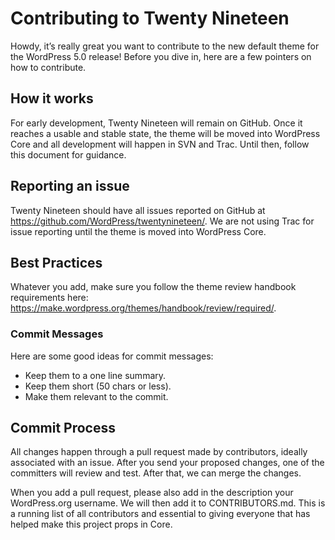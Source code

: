 # Contributing to Twenty Nineteen
Howdy, it’s really great you want to contribute to the new default theme for the WordPress 5.0 release! Before you dive in, here are a few pointers on how to contribute.

## How it works
For early development, Twenty Nineteen will remain on GitHub. Once it reaches a usable and stable state, the theme will be moved into WordPress Core and all development will happen in SVN and Trac. Until then, follow this document for guidance.

## Reporting an issue
Twenty Nineteen should have all issues reported on GitHub at https://github.com/WordPress/twentynineteen/. We are not using Trac for issue reporting until the theme is moved into WordPress Core.

## Best Practices
Whatever you add, make sure you follow the theme review handbook requirements here: https://make.wordpress.org/themes/handbook/review/required/.

### Commit Messages
Here are some good ideas for commit messages:
- Keep them to a one line summary.
- Keep them short (50 chars or less).
- Make them relevant to the commit.

## Commit Process
All changes happen through a pull request made by contributors, ideally associated with an issue. After you send your proposed changes, one of the committers will review and test. After that, we can merge the changes.

When you add a pull request, please also add in the description your WordPress.org username. We will then add it to CONTRIBUTORS.md. This is a running list of all contributors and essential to giving everyone that has helped make this project props in Core.
